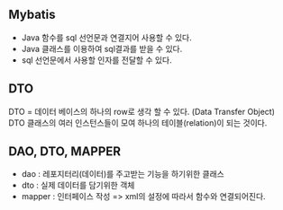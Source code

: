 ## Mybatis
- Java 함수를 sql 선언문과 연결지어 사용할 수 있다.
- Java 클래스를 이용하여 sql결과를 받을 수 있다.
- sql 선언문에서 사용할 인자를 전달할 수 있다.

## DTO
DTO = 데이터 베이스의 하나의 row로 생각 할 수 있다.
(Data Transfer Object)
DTO 클래스의 여러 인스턴스들이 모여 하나의 테이블(relation)이 되는 것이다.

## DAO, DTO, MAPPER
- dao : 레포지터리(데이터)를 주고받는 기능을 하기위한 클래스
- dto : 실제 데이터를 담기위한 객체
- mapper : 인터페이스 작성 => xml의 설정에 따라서 함수와 연결되어진다.
